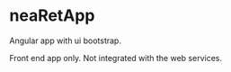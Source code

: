 # neaRetApp

Angular app with ui bootstrap.

Front end app only. Not integrated with the web services.
